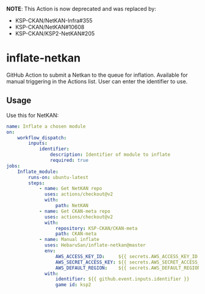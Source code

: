 **NOTE**: This Action is now deprecated and was replaced by:

- KSP-CKAN/NetKAN-Infra#355
- KSP-CKAN/NetKAN#10608
- KSP-CKAN/KSP2-NetKAN#205

# inflate-netkan

GitHub Action to submit a Netkan to the queue for inflation.
Available for manual triggering in the Actions list.
User can enter the identifier to use.

## Usage

Use this for NetKAN:

```yml
name: Inflate a chosen module
on:
    workflow_dispatch:
        inputs:
            identifier:
                description: Identifier of module to inflate
                required: true
jobs:
    Inflate_module:
        runs-on: ubuntu-latest
        steps:
            - name: Get NetKAN repo
              uses: actions/checkout@v2
              with:
                  path: NetKAN
            - name: Get CKAN-meta repo
              uses: actions/checkout@v2
              with:
                  repository: KSP-CKAN/CKAN-meta
                  path: CKAN-meta
            - name: Manual inflate
              uses: HebaruSan/inflate-netkan@master
              env:
                  AWS_ACCESS_KEY_ID:     ${{ secrets.AWS_ACCESS_KEY_ID     }}
                  AWS_SECRET_ACCESS_KEY: ${{ secrets.AWS_SECRET_ACCESS_KEY }}
                  AWS_DEFAULT_REGION:    ${{ secrets.AWS_DEFAULT_REGION    }}
              with:
                  identifier: ${{ github.event.inputs.identifier }}
                  game id: ksp2
```
